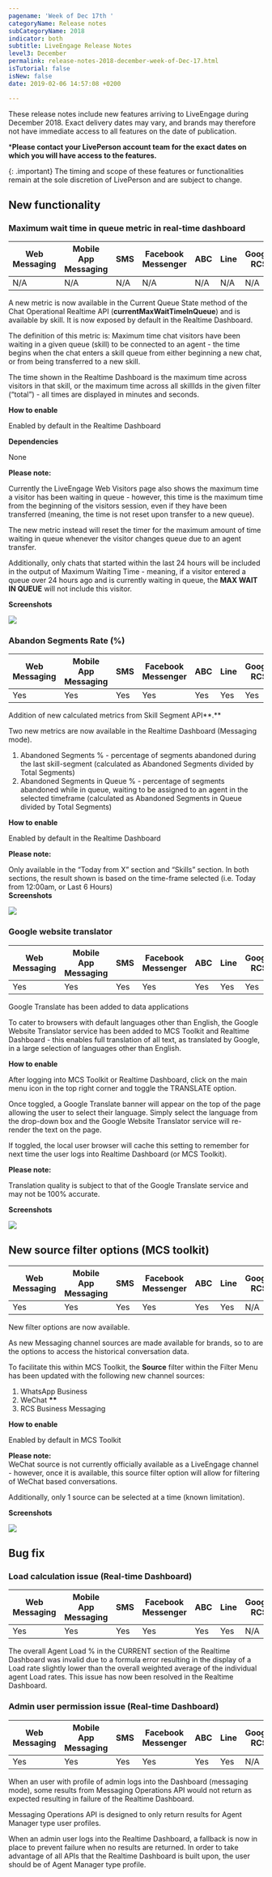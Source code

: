 ```yaml
---
pagename: 'Week of Dec 17th '
categoryName: Release notes
subCategoryName: 2018
indicator: both
subtitle: LiveEngage Release Notes
level3: December
permalink: release-notes-2018-december-week-of-Dec-17.html
isTutorial: false
isNew: false
date: 2019-02-06 14:57:08 +0200

---
```

These release notes include new features arriving to LiveEngage during December 2018. Exact delivery dates may vary, and brands may therefore not have immediate access to all features on the date of publication.

\***Please contact your LivePerson account team for the exact dates on which you will have access to the features.**

{: .important} The timing and scope of these features or functionalities remain at the sole discretion of LivePerson and are subject to change.

## New functionality

### Maximum wait time in queue metric in real-time dashboard

<table class="releasenotes">
<thead>
<tr class="categoryrow">
<th>Web Messaging</th>
<th>Mobile App Messaging</th>
<th>SMS</th>
<th>Facebook Messenger</th>
<th>ABC</th>
<th>Line</th>
<th>Google RCS</th>
<th>Google My Business</th>
<th>WhatsApp Business</th>
<th>Chat</th>
</tr>
</thead>
<tbody>
<tr>
<td>N/A</td>
<td>N/A</td>
<td>N/A</td>
<td>N/A</td>
<td>N/A</td>
<td>N/A</td>
<td>N/A</td>
<td>N/A</td>
<td>N/A</td>
<td>Yes</td>
</tr>
</tbody>
</table>

A new metric is now available in the Current Queue State method of the Chat Operational Realtime API (**currentMaxWaitTimeInQueue**) and is available by skill. It is now exposed by default in the Realtime Dashboard.

The definition of this metric is: Maximum time chat visitors have been waiting in a given queue (skill) to be connected to an agent - the time begins when the chat enters a skill queue from either beginning a new chat, or from being transferred to a new skill.

The time shown in the Realtime Dashboard is the maximum time across visitors in that skill, or the maximum time across all skillIds in the given filter (“total”) - all times are displayed in minutes and seconds.

**How to enable**

Enabled by default in the Realtime Dashboard

**Dependencies**

None

**Please note:**

Currently the LiveEngage Web Visitors page also shows the maximum time a visitor has been waiting in queue - however, this time is the maximum time from the beginning of the visitors session, even if they have been transferred (meaning, the time is not reset upon transfer to a new queue).

The new metric instead will reset the timer for the maximum amount of time waiting in queue whenever the visitor changes queue due to an agent transfer.

Additionally, only chats that started within the last 24 hours will be included in the output of Maximum Waiting Time - meaning, if a visitor entered a queue over 24 hours ago and is currently waiting in queue, the **MAX WAIT IN QUEUE** will not include this visitor.

**Screenshots**

![](/img/Week-of-December-17.png)

### Abandon Segments Rate (%)

<table class="releasenotes">
<thead>
<tr class="categoryrow">
<th>Web Messaging</th>
<th>Mobile App Messaging</th>
<th>SMS</th>
<th>Facebook Messenger</th>
<th>ABC</th>
<th>Line</th>
<th>Google RCS</th>
<th>Google My Business</th>
<th>WhatsApp Business</th>
<th>Chat</th>
</tr>
</thead>
<tbody>
<tr>
<td>Yes</td>
<td>Yes</td>
<td>Yes</td>
<td>Yes</td>
<td>Yes</td>
<td>Yes</td>
<td>Yes</td>
<td>N/A</td>
<td>Yes</td>
<td>N/A</td>
</tr>
</tbody>
</table>

Addition of new calculated metrics from Skill Segment API**.**

Two new metrics are now available in the Realtime Dashboard (Messaging mode).

1. Abandoned Segments % - percentage of segments abandoned during the last skill-segment (calculated as Abandoned Segments divided by Total Segments)
2. Abandoned Segments in Queue % - percentage of segments abandoned while in queue, waiting to be assigned to an agent in the selected timeframe (calculated as Abandoned Segments in Queue divided by Total Segments)

**How to enable**

Enabled by default in the Realtime Dashboard

**Please note:**

Only available in the “Today from X” section and “Skills” section. In both sections, the result shown is based on the time-frame selected (i.e. Today from 12:00am, or Last 6 Hours)  
**Screenshots**

![](/img/Week-of-December-17-2.png)

### Google website translator

<table class="releasenotes">
<thead>
<tr class="categoryrow">
<th>Web Messaging</th>
<th>Mobile App Messaging</th>
<th>SMS</th>
<th>Facebook Messenger</th>
<th>ABC</th>
<th>Line</th>
<th>Google RCS</th>
<th>Google My Business</th>
<th>WhatsApp Business</th>
<th>Chat</th>
</tr>
</thead>
<tbody>
<tr>
<td>Yes</td>
<td>Yes</td>
<td>Yes</td>
<td>Yes</td>
<td>Yes</td>
<td>Yes</td>
<td>Yes</td>
<td>Yes</td>
<td>Yes</td>
<td>Yes</td>
</tr>
</tbody>
</table>

Google Translate has been added to data applications

To cater to browsers with default languages other than English, the Google Website Translator service has been added to MCS Toolkit and Realtime Dashboard - this enables full translation of all text, as translated by Google, in a large selection of languages other than English.

**How to enable**

After logging into MCS Toolkit or Realtime Dashboard, click on the main menu icon in the top right corner and toggle the TRANSLATE option.

Once toggled, a Google Translate banner will appear on the top of the page allowing the user to select their language. Simply select the language from the drop-down box and the Google Website Translator service will re-render the text on the page.

If toggled, the local user browser will cache this setting to remember for next time the user logs into Realtime Dashboard (or MCS Toolkit).

**Please note:**

Translation quality is subject to that of the Google Translate service and may not be 100% accurate.

**Screenshots**

![](/img/Week-of-Dec-17th-4.png)

## New source filter options (MCS toolkit)

<table class="releasenotes">
<thead>
<tr class="categoryrow">
<th>Web Messaging</th>
<th>Mobile App Messaging</th>
<th>SMS</th>
<th>Facebook Messenger</th>
<th>ABC</th>
<th>Line</th>
<th>Google RCS</th>
<th>Google My Business</th>
<th>WhatsApp Business</th>
<th>Chat</th>
</tr>
</thead>
<tbody>
<tr>
<td>Yes</td>
<td>Yes</td>
<td>Yes</td>
<td>Yes</td>
<td>Yes</td>
<td>Yes</td>
<td>N/A</td>
<td>Yes</td>
<td>Yes</td>
<td>N/A</td>
</tr>
</tbody>
</table>

New filter options are now available.

As new Messaging channel sources are made available for brands, so to are the options to access the historical conversation data.

To facilitate this within MCS Toolkit, the **Source** filter within the Filter Menu has been updated with the following new channel sources:

1. WhatsApp Business
2. WeChat __**__
3. RCS Business Messaging

**How to enable**

Enabled by default in MCS Toolkit

**Please note:**  
WeChat source is not currently officially available as a LiveEngage channel - however, once it is available, this source filter option will allow for filtering of WeChat based conversations.

Additionally, only 1 source can be selected at a time (known limitation).

**Screenshots**

![](/img/Week_of_Dec_17th-6.png)

## Bug fix

### Load calculation issue (Real-time Dashboard)

<table class="releasenotes">
<thead>
<tr class="categoryrow">
<th>Web Messaging</th>
<th>Mobile App Messaging</th>
<th>SMS</th>
<th>Facebook Messenger</th>
<th>ABC</th>
<th>Line</th>
<th>Google RCS</th>
<th>Google My Business</th>
<th>WhatsApp Business</th>
<th>Chat</th>
</tr>
</thead>
<tbody>
<tr>
<td>Yes</td>
<td>Yes</td>
<td>Yes</td>
<td>Yes</td>
<td>Yes</td>
<td>Yes</td>
<td>N/A</td>
<td>Yes</td>
<td>Yes</td>
<td>N/A</td>
</tr>
</tbody>
</table>

The overall Agent Load % in the CURRENT section of the Realtime Dashboard was invalid due to a formula error resulting in the display of a Load rate slightly lower than the overall weighted average of the individual agent Load rates. This issue has now been resolved in the Realtime Dashboard.

### Admin user permission issue (Real-time Dashboard)

<table class="releasenotes">
<thead>
<tr class="categoryrow">
<th>Web Messaging</th>
<th>Mobile App Messaging</th>
<th>SMS</th>
<th>Facebook Messenger</th>
<th>ABC</th>
<th>Line</th>
<th>Google RCS</th>
<th>Google My Business</th>
<th>WhatsApp Business</th>
<th>Chat</th>
</tr>
</thead>
<tbody>
<tr>
<td>Yes</td>
<td>Yes</td>
<td>Yes</td>
<td>Yes</td>
<td>Yes</td>
<td>Yes</td>
<td>N/A</td>
<td>Yes</td>
<td>Yes</td>
<td>N/A</td>
</tr>
</tbody>
</table>

When an user with profile of admin logs into the Dashboard (messaging mode), some results from Messaging Operations API would not return as expected resulting in failure of the Realtime Dashboard.

Messaging Operations API is designed to only return results for Agent Manager type user profiles.

When an admin user logs into the Realtime Dashboard, a fallback is now in place to prevent failure when no results are returned. In order to take advantage of all APIs that the Realtime Dashboard is built upon, the user should be of Agent Manager type profile.
